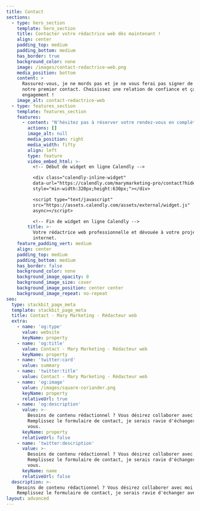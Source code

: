 ```yaml
---
title: Contact
sections:
  - type: hero_section
    template: hero_section
    title: Contacter votre rédactrice web dès maintenant !
    align: center
    padding_top: medium
    padding_bottom: medium
    has_border: true
    background_color: none
    image: /images/contact-redactrice-web.png
    media_position: bottom
    content: >
      Rassurez-vous, je ne mords pas et je ne vous ferai pas signer de devis dès
      notre premier contact. Choisissez une relation de confiance et ça, sans
      engagement !
    image_alt: contact-redactrice-web
  - type: features_section
    template: features_section
    features:
      - content: "N'hésitez pas à réserver votre rendez-vous en complétant le formulaire Calendly ci-joint.\n\nUne date, un horaire, quelques questions et vous serez rappelé dans les plus brefs délais !\n\n*Mary Marketing traite les données recueillies en utilisant votre adresse électronique pour vous communiquer des publicités concernant ces services.*\n\n*Pour en savoir plus, reportez vous à la notice\_*[*ci-jointe*](/politique-de-confidentialite)*.*\n"
        actions: []
        image_alt: null
        media_position: right
        media_width: fifty
        align: left
        type: feature
        video_embed_html: >-
          <!-- Début de widget en ligne Calendly -->

          <div class="calendly-inline-widget"
          data-url="https://calendly.com/marymarketing-pro/contact?hide_event_type_details=1"
          style="min-width:320px;height:630px;"></div>

          <script type="text/javascript"
          src="https://assets.calendly.com/assets/external/widget.js"
          async></script>

          <!-- Fin de widget en ligne Calendly -->
        title: >-
          Votre rédactrice web professionnelle et dévouée à votre projet sur
          internet.
    feature_padding_vert: medium
    align: center
    padding_top: medium
    padding_bottom: medium
    has_border: false
    background_color: none
    background_image_opacity: 0
    background_image_size: cover
    background_image_position: center center
    background_image_repeat: no-repeat
seo:
  type: stackbit_page_meta
  template: stackbit_page_meta
  title: Contact - Mary Marketing - Rédacteur web
  extra:
    - name: 'og:type'
      value: website
      keyName: property
    - name: 'og:title'
      value: Contact - Mary Marketing - Rédacteur web
      keyName: property
    - name: 'twitter:card'
      value: summary
    - name: 'twitter:title'
      value: Contact - Mary Marketing - Rédacteur web
    - name: 'og:image'
      value: /images/square-coriander.png
      keyName: property
      relativeUrl: true
    - name: 'og:description'
      value: >-
        Besoins de contenu rédactionnel ? Vous désirez collaborer avec moi ?
        Remplissez le formulaire de contact, je serais ravie d'échanger avec
        vous.
      keyName: property
      relativeUrl: false
    - name: 'twitter:description'
      value: >-
        Besoins de contenu rédactionnel ? Vous désirez collaborer avec moi ?
        Remplissez le formulaire de contact, je serais ravie d'échanger avec
        vous.
      keyName: name
      relativeUrl: false
  description: >-
    Besoins de contenu rédactionnel ? Vous désirez collaborer avec moi ?
    Remplissez le formulaire de contact, je serais ravie d'échanger avec vous.
layout: advanced
---
```

